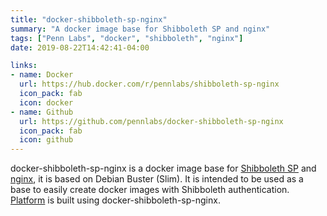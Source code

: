 ```yaml
---
title: "docker-shibboleth-sp-nginx"
summary: "A docker image base for Shibboleth SP and nginx"
tags: ["Penn Labs", "docker", "shibboleth", "nginx"]
date: 2019-08-22T14:42:41-04:00

links:
- name: Docker
  url: https://hub.docker.com/r/pennlabs/shibboleth-sp-nginx
  icon_pack: fab
  icon: docker
- name: Github
  url: https://github.com/pennlabs/docker-shibboleth-sp-nginx
  icon_pack: fab
  icon: github
---
```

docker-shibboleth-sp-nginx is a docker image base for [Shibboleth SP](https://www.shibboleth.net/products/service-provider/) and [nginx](https://www.nginx.com/), it is based on Debian Buster (Slim). It is intended to be used as a base to easily create docker images with Shibboleth authentication. [Platform](/project/platform) is built using docker-shibboleth-sp-nginx.
